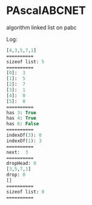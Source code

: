 # PAscalABCNET
algorithm linked list on pabc

Log:
```pas
[4,3,5,7,1] 
========== 
sizeof list: 5 
========== 
[0]:  3 
[1]:  5 
[2]:  7 
[3]:  1 
[4]:  0 
[5]:  0 
========== 
has 3: True 
has 4: True 
has 6: False 
========== 
indexOf(3): 0 
indexOf(1): 3 
========== 
next:  3 
========== 
dropHead: 0 
[3,5,7,1] 
drop: 0 
[] 
========== 
sizeof list: 0 
==========
```